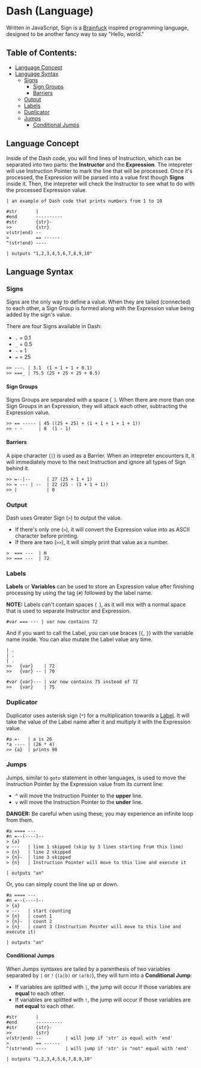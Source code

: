 # Dash (Language)

Written in JavaScript, Sign is a [Brainfuck](https://en.wikipedia.org/wiki/Brainfuck) inspired programming language, designed to be another fancy way to say "Hello, world."

## Table of Contents:

* [Language Concept](#language-concept)
* [Language Syntax](#language-syntax)
  * [Signs](#Signs)
    * [Sign Groups](#sign-groups)
    * [Barriers](#barriers)
  * [Output](#output)
  * [Labels](#labels)
  * [Duplicator](#duplicator)
  * [Jumps](#jumps)
    * [Conditional Jumps](#conditional-jumps)

## Language Concept

Inside of the Dash code, you will find lines of Instruction, which can be separated into two parts: the **Instructor** and the **Expression**. The intepreter will use Instruction Pointer to mark the line that will be processed. Once it's processed, the Expression will be parsed into a value first though **Signs** inside it. Then, the intepreter will check the Instructor to see what to do with the processed Expression value.

```
| an example of Dash code that prints numbers from 1 to 10

#str       |
#end       ----------
#str       {str}-
>>         {str}
v(str|end) --
>          == ------
^(str!end) ----

| outputs "1,2,3,4,5,6,7,8,9,10"
```

## Language Syntax

### Signs

Signs are the only way to define a value. When they are tailed (connected) to each other, a Sign Group is formed along with the Expression value being added by the sign's value.

There are four Signs available in Dash:
* `.` = 0.1
* `_` = 0.5
* `-` = 1
* `=` = 25

```
>> ---. | 3.1  (1 + 1 + 1 + 0.1)
>> ===_ | 75.5 (25 + 25 + 25 + 0.5)
```

#### Sign Groups

Signs Groups are separated with a space (` `). When there are more than one Sign Groups in an Expression, they will attack each other, subtracting the Expression value.

```
>> == ----- | 45 ((25 + 25) + (1 + 1 + 1 + 1 + 1))
>> - -      | 0  (1 - 1)
```

#### Barriers

A pipe character (`|`) is used as a Barrier. When an intepreter encounters it, it will immediately move to the next Instruction and ignore all types of Sign behind it.

```
>> =--|--      | 27 (25 + 1 + 1)
>> = --- | --  | 22 (25 - (1 + 1 + 1))
>> |           | 0
```

### Output

Dash uses Greater Sign (`>`) to output the value.

* If there's only one (`>`), it will convert the Expression value into as ASCII character before printing.
* If there are two (`>>`), it will simply print that value as a number.

```
>  === ---  | H
>> === ---  | 72
```

### Labels

**Labels** or **Variables** can be used to store an Expression value after finishing processing by using the tag (`#`) followed by the label name.

**NOTE:** Labels can't contain spaces (` `), as it will mix with a normal space that is used to separate Instructor and Expression.

```
#var === --- | var now contains 72
```

And if you want to call the Label, you can use braces (`{`, `}`) with the variable name inside. You can also mutate the Label value any time.

```
| .
| .
| .
>>   {var}    | 72
>>   {var} -- | 70

#var {var}--- | var now contains 75 instead of 72
>>   {var}    | 75
```

### Duplicator

Duplicator uses asterisk sign (`*`) for a multiplication towards a [Label](#labels). It will take the value of the Label name after it and multiply it with the Expression value.

```
#a =-   | a is 26
*a ---- | (26 * 4)
>> {a}  | prints 98
```

### Jumps

Jumps, similar to `goto` statement in other languages, is used to move the Instruction Pointer by the Expression value from its current line:

* `^` will move the Instruction Pointer to the **upper** line.
* `v` will move the Instruction Pointer to the **under** line.

**DANGER:** Be careful when using these; you may experience an infinite loop from them.

```
#a ==== ---
#n =--(----)--
> {a}
v ---   | line 1 skipped (skip by 3 lines starting from this line)
> {n}   | line 2 skipped
> {n}-  | line 3 skipped
> {n}   | Instruction Pointer will move to this line and execute it

| outputs "an"
```

Or, you can simply count the line up or down.

```
#a ==== ---
#n =--(----)--
> {a}
v ---   | start counting
> {n}   | count 1
> {n}-  | count 2
> {n}   | count 3 (Instruction Pointer will move to this line and execute it)

| outputs "an"
```

#### Conditional Jumps

When Jumps syntaxes are tailed by a parenthesis of two variables separated by `|` or `!` (`(a|b)` or `(a!b)`), they will turn into a **Conditional Jump**:

* If variables are splitted with `|`, the jump will occur if those variables are **equal** to each other.
* If variables are splitted with `!`, the jump will occur if those variables are **not equal** to each other.

```
#str       |
#end       ----------
#str       {str}-
>>         {str}
v(str|end) --         | will jump if 'str' is equal with 'end'
>          == ------
^(str!end) ----       | will jump if 'str' is "not" equal with 'end'

| outputs "1,2,3,4,5,6,7,8,9,10"
```